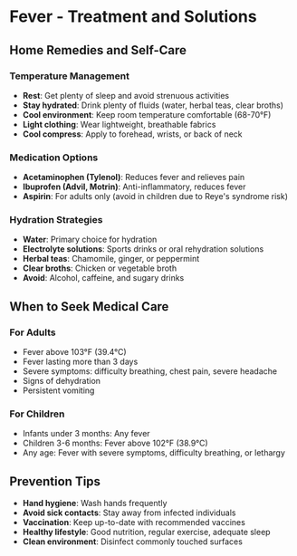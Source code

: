 # Fever - Treatment and Solutions

## Home Remedies and Self-Care

### Temperature Management
- **Rest**: Get plenty of sleep and avoid strenuous activities
- **Stay hydrated**: Drink plenty of fluids (water, herbal teas, clear broths)
- **Cool environment**: Keep room temperature comfortable (68-70°F)
- **Light clothing**: Wear lightweight, breathable fabrics
- **Cool compress**: Apply to forehead, wrists, or back of neck

### Medication Options
- **Acetaminophen (Tylenol)**: Reduces fever and relieves pain
- **Ibuprofen (Advil, Motrin)**: Anti-inflammatory, reduces fever
- **Aspirin**: For adults only (avoid in children due to Reye's syndrome risk)

### Hydration Strategies
- **Water**: Primary choice for hydration
- **Electrolyte solutions**: Sports drinks or oral rehydration solutions
- **Herbal teas**: Chamomile, ginger, or peppermint
- **Clear broths**: Chicken or vegetable broth
- **Avoid**: Alcohol, caffeine, and sugary drinks

## When to Seek Medical Care

### For Adults
- Fever above 103°F (39.4°C)
- Fever lasting more than 3 days
- Severe symptoms: difficulty breathing, chest pain, severe headache
- Signs of dehydration
- Persistent vomiting

### For Children
- Infants under 3 months: Any fever
- Children 3-6 months: Fever above 102°F (38.9°C)
- Any age: Fever with severe symptoms, difficulty breathing, or lethargy

## Prevention Tips
- **Hand hygiene**: Wash hands frequently
- **Avoid sick contacts**: Stay away from infected individuals
- **Vaccination**: Keep up-to-date with recommended vaccines
- **Healthy lifestyle**: Good nutrition, regular exercise, adequate sleep
- **Clean environment**: Disinfect commonly touched surfaces
